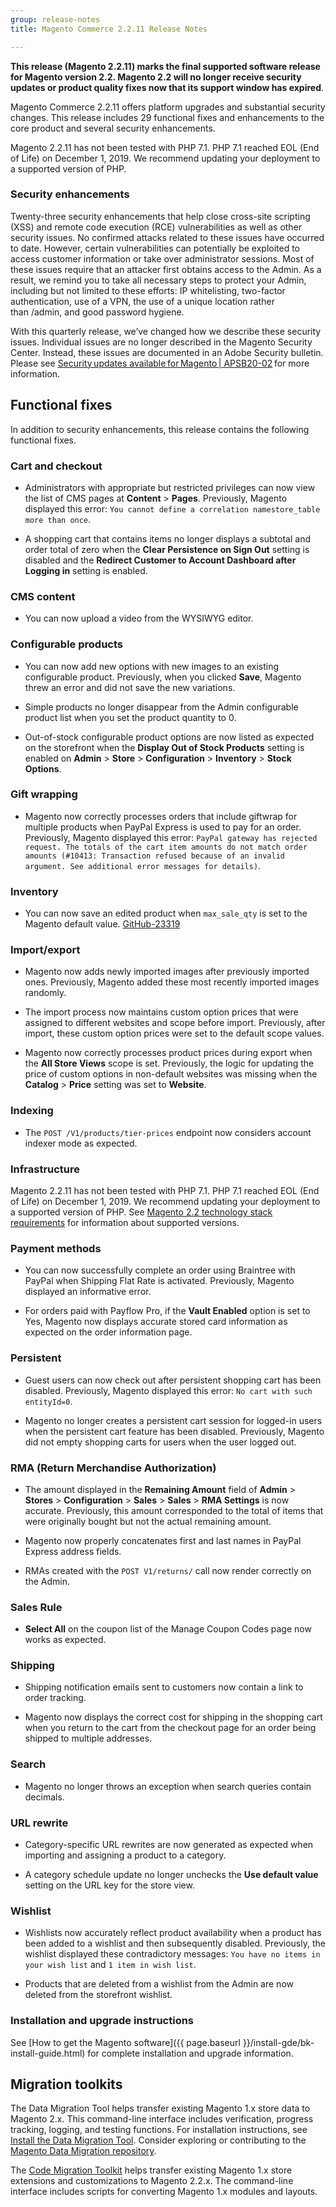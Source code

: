 ```yaml
---
group: release-notes
title: Magento Commerce 2.2.11 Release Notes

---
```


**This release (Magento 2.2.11) marks the final supported software release for Magento version 2.2. Magento 2.2 will no longer receive security updates or product quality fixes now that its support window has expired**.

Magento Commerce 2.2.11 offers platform upgrades and substantial security changes. This release includes 29 functional fixes and enhancements to the core product and several security enhancements.

Magento 2.2.11 has not been tested with PHP 7.1. PHP 7.1 reached EOL (End of Life) on December 1, 2019. We recommend updating your deployment to a supported version of PHP.

### Security enhancements

Twenty-three security enhancements that help close cross-site scripting (XSS) and remote code execution (RCE) vulnerabilities as well as other security issues. No confirmed attacks related to these issues have occurred to date. However, certain vulnerabilities can potentially be exploited to access customer information or take over administrator sessions. Most of these issues require that an attacker first obtains access to the Admin. As a result, we remind you to take all necessary steps to protect your Admin, including but not limited to these efforts: IP whitelisting, two-factor authentication, use of a VPN, the use of a unique location rather than /admin, and good password hygiene.

With this quarterly release, we’ve changed how we describe these security issues. Individual issues are no longer described in the Magento Security Center. Instead, these issues are documented in an Adobe Security bulletin. Please see [Security updates available for Magento | APSB20-02](https://helpx.adobe.com/security/products/magento/apsb20-02.html) for more information.

## Functional fixes

In addition to security enhancements, this release contains the following functional fixes.

### Cart and checkout

<!--- MC-18720  -->

*  Administrators with appropriate but restricted privileges can now view the list of CMS pages at **Content** > **Pages**. Previously, Magento displayed this error: `You cannot define a correlation namestore_table more than once`.

<!--- MC-18903 -->

*  A shopping cart that contains items no longer displays a subtotal and order total of zero when the **Clear Persistence on Sign Out** setting is disabled and the **Redirect Customer to Account Dashboard after Logging in** setting is enabled.

### CMS content

<!--- MC-18985  -->

*  You can now upload a video from the WYSIWYG editor.

### Configurable products

<!--- MC-19539  -->

*  You can now add new options with new images to an existing configurable product. Previously, when you clicked **Save**, Magento threw an error and did not save the new variations.

<!--- MC-19672  -->

*  Simple products no longer disappear from the Admin configurable product list when you set the product quantity to 0.

<!--- MC-18809  -->

*  Out-of-stock configurable product options are now listed as expected on the storefront when the **Display Out of Stock Products** setting is enabled on **Admin** > **Store** > **Configuration** > **Inventory** > **Stock Options**.

### Gift wrapping

<!--- MC-18147  -->

*  Magento now correctly processes orders that include giftwrap for multiple products when PayPal Express is used to pay for an order. Previously, Magento displayed this error: `PayPal gateway has rejected request. The totals of the cart item amounts do not match order amounts (#10413: Transaction refused because of an invalid argument. See additional error messages for details)`.

### Inventory

<!--- MC-17605  -->

*  You can now save an edited product when `max_sale_qty` is set to the Magento default value. [GitHub-23319](https://github.com/magento/magento2/issues/23319)

### Import/export

<!--- MC-18741  -->

*  Magento now adds newly imported images after previously imported ones. Previously, Magento added these most recently imported images randomly.

<!--- MC-18201  -->

*  The import process now maintains custom option prices that were assigned to different websites and scope before import. Previously, after import, these custom option prices were set to the default scope values.

<!--- MC-18711  -->

*  Magento now correctly processes product prices during export when the **All Store Views** scope is set. Previously, the logic for updating the price of custom options in non-default websites was missing when the **Catalog** > **Price** setting was set to **Website**.

### Indexing

<!--- MC-18631  -->

*  The `POST /V1/products/tier-prices` endpoint now considers account indexer mode as expected.

### Infrastructure

Magento 2.2.11 has not been tested with PHP 7.1. PHP 7.1 reached EOL (End of Life) on December 1, 2019. We recommend updating your deployment to a supported version of PHP. See [Magento 2.2 technology stack requirements](https://devdocs.magento.com/guides/v2.2/install-gde/system-requirements-tech.html) for information about supported versions.

### Payment methods

<!--- MC-19773  -->

*  You can now successfully complete an order using Braintree with PayPal when Shipping Flat Rate is activated. Previously, Magento displayed an informative error.

<!--- MC-18283  -->

*  For orders paid with Payflow Pro, if the **Vault Enabled** option is set to Yes, Magento now displays accurate stored card information as expected on the order information page.

### Persistent

<!--- MC-19019  -->

*  Guest users can now check out after persistent shopping cart has been disabled. Previously, Magento displayed this error: `No cart with such entityId=0`.

<!--- MC-17137  -->

*  Magento no longer creates a persistent cart session for logged-in users when the persistent cart feature has been disabled. Previously, Magento did not empty shopping carts for users when the user logged out.

### RMA (Return Merchandise Authorization)

<!--- MC-19856  -->

*  The amount displayed in the **Remaining Amount** field of **Admin** > **Stores** > **Configuration** > **Sales** > **Sales** > **RMA Settings** is now accurate. Previously, this amount corresponded to the total of items that were originally bought but not the actual remaining amount.

<!--- MC-18604  -->

*  Magento now properly concatenates first and last names in PayPal Express address fields.

<!--- MC-18049  -->

*  RMAs created with the `POST V1/returns/` call now render correctly on the Admin.

### Sales Rule

<!--- MC-18290  -->

*  **Select All** on the coupon list of the Manage Coupon Codes page now works as expected.

### Shipping

<!--- MC-18551  -->

*  Shipping notification emails sent to customers now contain a link to order tracking.

<!--- MC-18534  -->

*  Magento now displays the correct cost for shipping in the shopping cart when you return to the cart from the checkout page for an order being shipped to multiple addresses.

### Search

<!--- MC-19065  -->

*  Magento no longer throws an exception when search queries contain decimals.

### URL rewrite

<!--- MC-19199  -->

*  Category-specific URL rewrites are now generated as expected when importing and assigning a product to a category.

<!--- MC-18790  -->

*  A category schedule update no longer unchecks the **Use default value** setting on the URL key for the store view.

### Wishlist

<!--- MC-18801  -->

*  Wishlists now accurately reflect product availability when a product has been added to a wishlist and then subsequently disabled. Previously, the wishlist displayed these contradictory messages: `You have no items in your wish list` and `1 item in wish list`.

<!--- MC-18287  -->

*  Products that are deleted from a wishlist from the Admin are now deleted from the storefront wishlist.

### Installation and upgrade instructions

See [How to get the Magento software]({{ page.baseurl }}/install-gde/bk-install-guide.html) for complete installation and upgrade information.

## Migration toolkits

The Data Migration Tool helps transfer existing Magento 1.x store data to Magento 2.x. This command-line interface includes verification, progress tracking, logging, and testing functions. For installation instructions, see [Install the Data Migration Tool](https://devdocs.magento.com/guides/v2.3/migration/migration-tool-install.html). Consider exploring or contributing to the [Magento Data Migration repository](https://github.com/magento/data-migration-tool).

The [Code Migration Toolkit](https://github.com/magento/code-migration) helps transfer existing Magento 1.x store extensions and customizations to Magento 2.2.x. The command-line interface includes scripts for converting Magento 1.x modules and layouts.
